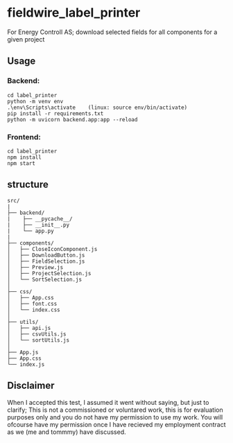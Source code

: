 # fieldwire_label_printer
 For Energy Controll AS; download selected fields for all components for a given project  



## Usage

### Backend:
    cd label_printer
    python -m venv env
    .\env\Scripts\activate    (linux: source env/bin/activate)
    pip install -r requirements.txt
    python -m uvicorn backend.app:app --reload

### Frontend: 
    cd label_printer
    npm install 
    npm start

## structure
    src/
    |
    ├── backend/
    |    ├── __pycache__/
    |    ├── __init__.py
    |    └── app.py
    |    
    ├── components/
    │   ├── CloseIconComponent.js
    │   ├── DownloadButton.js
    │   ├── FieldSelection.js
    │   ├── Preview.js
    │   ├── ProjectSelection.js
    │   └── SortSelection.js
    │
    ├── css/
    │   ├── App.css
    │   ├── font.css
    │   └── index.css
    │
    ├── utils/
    │   ├── api.js
    │   ├── csvUtils.js
    │   └── sortUtils.js
    │
    ├── App.js
    ├── App.css
    └── index.js



## Disclaimer
When I accepted this test, I assumed it went without saying, but just to clarify; 
This is not a commissioned or voluntared work, this is for evaluation purposes only and you do not have my permission to use my work.
You will ofcourse have my permission once I have recieved my employment contract as we (me and tommmy) have discussed.
